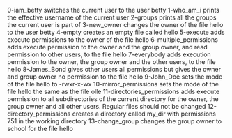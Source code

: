 0-iam_betty switches the current user to the user betty
1-who_am_i prints the effective username of the current user
2-groups prints all the groups the current user is part of
3-new_owner changes the owner of the file hello to the user betty
4-empty creates an empty file called hello
5-execute adds execute permissions to the owner of the file hello
6-multiple_permissions adds execute permission to the owner and the group owner, and read permission to other users, to the file hello
7-everybody adds execution permission to the owner, the group owner and the other users, to the file hello
8-James_Bond gives other users all permissions but gives the owner and group owner no permission to the file hello
9-John_Doe sets the mode of the file hello to -rwxr-x-wx
10-mirror_permissions sets the mode of the file hello the same as the file olle
11-directories_permissions adds execute permission to all subdirectories of the current directory for the owner, the group owner and all other users. Regular files should not be changed
12-directory_permissions creates a directory called my_dir with permissions 751 in the working directory
13-change_group changes the group owner to school for the file hello
